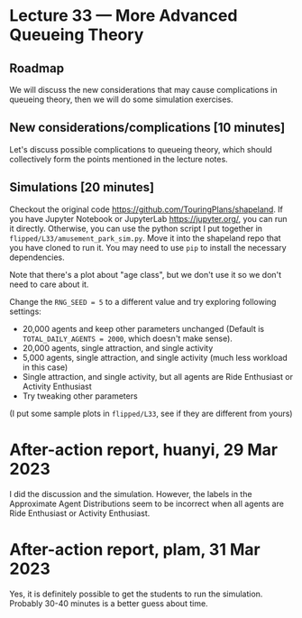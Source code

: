 # Lecture 33 — More Advanced Queueing Theory

## Roadmap

We will discuss the new considerations that may cause complications in queueing
theory, then we will do some simulation exercises.

## New considerations/complications [10 minutes]

Let's discuss possible complications to queueing theory, which should
collectively form the points mentioned in the lecture notes.

## Simulations [20 minutes]

Checkout the original code <https://github.com/TouringPlans/shapeland>. If you
have Jupyter Notebook or JupyterLab <https://jupyter.org/>, you can run it
directly. Otherwise, you can use the python script I put together in
`flipped/L33/amusement_park_sim.py`. Move it into the shapeland repo that you
have cloned to run it. You may need to use `pip` to install the necessary
dependencies.

Note that there's a plot about "age class", but we don't use it so we don't need
to care about it.

Change the `RNG_SEED = 5` to a different value and try exploring following
settings:

* 20,000 agents and keep other parameters unchanged (Default is
  `TOTAL_DAILY_AGENTS = 2000`, which doesn't make sense).
* 20,000 agents, single attraction, and single activity
* 5,000 agents, single attraction, and single activity (much less workload in
  this case)
* Single attraction, and single activity, but all agents are Ride Enthusiast or
  Activity Enthusiast
* Try tweaking other parameters

(I put some sample plots in `flipped/L33`, see if they are different from yours)

# After-action report, huanyi, 29 Mar 2023

I did the discussion and the simulation. However, the labels in the Approximate
Agent Distributions seem to be incorrect when all agents are Ride Enthusiast or
Activity Enthusiast.

# After-action report, plam, 31 Mar 2023

Yes, it is definitely possible to get the students to run the simulation.
Probably 30-40 minutes is a better guess about time.
